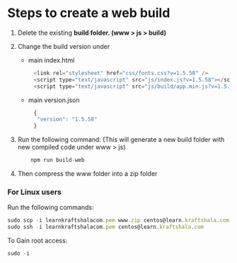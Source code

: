 # Steps to create a web build

1. Delete the existing **build folder. (www > js > build)**

2. Change the build version under
   * main index.html
   
    ```javascript
         <link rel="stylesheet" href="css/fonts.css?v=1.5.58" />
         <script type="text/javascript" src="js/index.js?v=1.5.58"></script>
         <script type="text/javascript" src="js/build/app.min.js?v=1.5.58"></script>
    ```
   * main version.json
   
    ```javascript
         {
          "version": "1.5.58"
         }
    ```   
    
3. Run the following command: (This will generate a new build folder with new compiled code under www > js)
    ```javascript
        npm run build-web
    ``` 
    
4. Then compress the www folder into a zip folder  

### For Linux users

Run the following commands:

```javascript
sudo scp -i learnkraftshalacom.pem www.zip centos@learn.kraftshala.com:
sudo ssh -i learnkraftshalacom.pem centos@learn.kraftshala.com 
```
To Gain root access:
```javascript
sudo -i
```


